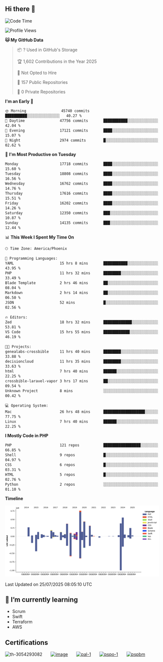 ## Hi there 👋

<!--START_SECTION:waka-->
![Code Time](http://img.shields.io/badge/Code%20Time-11%2C428%20hrs%2040%20mins-blue)

![Profile Views](http://img.shields.io/badge/Profile%20Views-2-blue)

**🐱 My GitHub Data** 

> 📦 ? Used in GitHub's Storage 
 > 
> 🏆 1,602 Contributions in the Year 2025
 > 
> 🚫 Not Opted to Hire
 > 
> 📜 157 Public Repositories 
 > 
> 🔑 0 Private Repositories 
 > 
**I'm an Early 🐤** 

```text
🌞 Morning                45740 commits       ██████████░░░░░░░░░░░░░░░   40.27 % 
🌆 Daytime                47756 commits       ███████████░░░░░░░░░░░░░░   42.04 % 
🌃 Evening                17121 commits       ████░░░░░░░░░░░░░░░░░░░░░   15.07 % 
🌙 Night                  2974 commits        █░░░░░░░░░░░░░░░░░░░░░░░░   02.62 % 
```
📅 **I'm Most Productive on Tuesday** 

```text
Monday                   17718 commits       ████░░░░░░░░░░░░░░░░░░░░░   15.60 % 
Tuesday                  18808 commits       ████░░░░░░░░░░░░░░░░░░░░░   16.56 % 
Wednesday                16762 commits       ████░░░░░░░░░░░░░░░░░░░░░   14.76 % 
Thursday                 17616 commits       ████░░░░░░░░░░░░░░░░░░░░░   15.51 % 
Friday                   16202 commits       ████░░░░░░░░░░░░░░░░░░░░░   14.26 % 
Saturday                 12350 commits       ███░░░░░░░░░░░░░░░░░░░░░░   10.87 % 
Sunday                   14135 commits       ███░░░░░░░░░░░░░░░░░░░░░░   12.44 % 
```


📊 **This Week I Spent My Time On** 

```text
🕑︎ Time Zone: America/Phoenix

💬 Programming Languages: 
YAML                     15 hrs 8 mins       ███████████░░░░░░░░░░░░░░   43.95 % 
PHP                      11 hrs 32 mins      ████████░░░░░░░░░░░░░░░░░   33.49 % 
Blade Template           2 hrs 46 mins       ██░░░░░░░░░░░░░░░░░░░░░░░   08.04 % 
Markdown                 2 hrs 14 mins       ██░░░░░░░░░░░░░░░░░░░░░░░   06.50 % 
JSON                     52 mins             █░░░░░░░░░░░░░░░░░░░░░░░░   02.56 % 

🔥 Editors: 
Zed                      18 hrs 32 mins      █████████████░░░░░░░░░░░░   53.81 % 
VS Code                  15 hrs 55 mins      ████████████░░░░░░░░░░░░░   46.19 % 

🐱‍💻 Projects: 
genealabs-crossbible     11 hrs 40 mins      ████████░░░░░░░░░░░░░░░░░   33.88 % 
decisioncloud            11 hrs 35 mins      ████████░░░░░░░░░░░░░░░░░   33.63 % 
html                     7 hrs 40 mins       ██████░░░░░░░░░░░░░░░░░░░   22.25 % 
crossbible-laravel-vapor 3 hrs 17 mins       ██░░░░░░░░░░░░░░░░░░░░░░░   09.54 % 
Unknown Project          8 mins              ░░░░░░░░░░░░░░░░░░░░░░░░░   00.42 % 

💻 Operating System: 
Mac                      26 hrs 48 mins      ███████████████████░░░░░░   77.75 % 
Linux                    7 hrs 40 mins       ██████░░░░░░░░░░░░░░░░░░░   22.25 % 
```

**I Mostly Code in PHP** 

```text
PHP                      121 repos           █████████████████░░░░░░░░   66.85 % 
Shell                    9 repos             █░░░░░░░░░░░░░░░░░░░░░░░░   04.97 % 
CSS                      6 repos             █░░░░░░░░░░░░░░░░░░░░░░░░   03.31 % 
HTML                     5 repos             █░░░░░░░░░░░░░░░░░░░░░░░░   02.76 % 
Python                   2 repos             ░░░░░░░░░░░░░░░░░░░░░░░░░   01.10 % 
```



**Timeline**

![Lines of Code chart](https://raw.githubusercontent.com/mikebronner/mikebronner/master/assets/bar_graph.png)


 Last Updated on 25/07/2025 08:05:10 UTC
<!--END_SECTION:waka-->

<!--
**mikebronner/mikebronner** is a ✨ _special_ ✨ repository because its `README.md` (this file) appears on your GitHub profile.

Here are some ideas to get you started:

- 🔭 I’m currently working on ...
- 🌱 I’m currently learning ...
- 👯 I’m looking to collaborate on ...
- 🤔 I’m looking for help with ...
- 💬 Ask me about ...
- 📫 How to reach me: ...
- 😄 Pronouns: ...
- ⚡ Fun fact: ...
-->

## 🌱 I’m currently learning

- Scrum
- Swift
- Terraform
- AWS

## Certifications

![th-3054293082](https://user-images.githubusercontent.com/1791050/208267034-c5006f82-ae89-41eb-9478-7106c5aba070.jpg)
&nbsp;&nbsp;&nbsp;&nbsp;&nbsp;
[![image](https://images.credly.com/size/100x100/images/a2790314-008a-4c3d-9553-f5e84eb359ba/image.png)](https://www.credly.com/users/mike-bronner)
&nbsp;&nbsp;&nbsp;&nbsp;&nbsp;
[![pal-1](https://images.credly.com/size/100x100/images/78c772ee-6b3c-4348-ac66-58ac5a2cf581/image.png)](https://www.credly.com/users/mike-bronner)
&nbsp;&nbsp;&nbsp;&nbsp;&nbsp;
[![pspo-1](https://images.credly.com/size/100x100/images/591762c5-fae7-49c6-b326-e1756979928d/image.png)](https://www.credly.com/users/mike-bronner)
&nbsp;&nbsp;&nbsp;&nbsp;&nbsp;
[![pspbm](https://images.credly.com/size/100x100/images/55a21a78-59af-4294-810e-e4014e9ca1be/image.png)](https://www.credly.com/users/mike-bronner)
